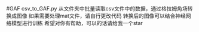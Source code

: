 #GAF 
csv_to_GAF.py 从文件夹中批量读取csv文件中的数据，通过格拉姆角场转换成图像
如果需要处理mat文件，请自行更改代码
转换后的图像可以结合神经网络模型进行训练
希望对你有帮助，可以的话请给我一个star
